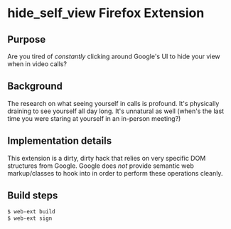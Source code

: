# hide_self_view Firefox Extension

## Purpose
Are you tired of *constantly* clicking around Google's UI to hide your view when in video calls?

## Background

The research on what seeing yourself in calls is profound.  It's physically draining to see yourself all day long.  It's unnatural as well (when's the last time you were staring at yourself in an in-person meeting?)

## Implementation details

This extension is a dirty, dirty hack that relies on very specific DOM structures from Google.  Google does *not* provide semantic web markup/classes to hook into in order to perform these operations cleanly.

## Build steps

```bash
$ web-ext build
$ web-ext sign
```